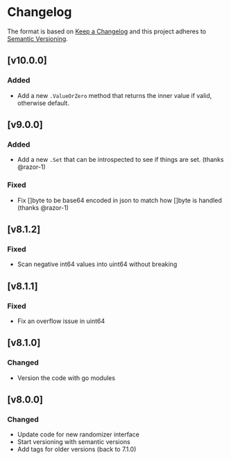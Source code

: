 # Changelog

The format is based on [Keep a Changelog](http://keepachangelog.com/en/1.0.0/)
and this project adheres to [Semantic Versioning](http://semver.org/spec/v2.0.0.html).

## [v10.0.0]

### Added

- Add a new `.ValueOrZero` method that returns the inner value if valid, otherwise default.

## [v9.0.0]

### Added

- Add a new `.Set` that can be introspected to see if things are set.
  (thanks @razor-1)

### Fixed

- Fix []byte to be base64 encoded in json to match how []byte is handled
  (thanks @razor-1)

## [v8.1.2]

### Fixed

- Scan negative int64 values into uint64 without breaking

## [v8.1.1]

### Fixed

- Fix an overflow issue in uint64

## [v8.1.0]

### Changed

- Version the code with go modules

## [v8.0.0]

### Changed

- Update code for new randomizer interface
- Start versioning with semantic versions
- Add tags for older versions (back to 7.1.0)
